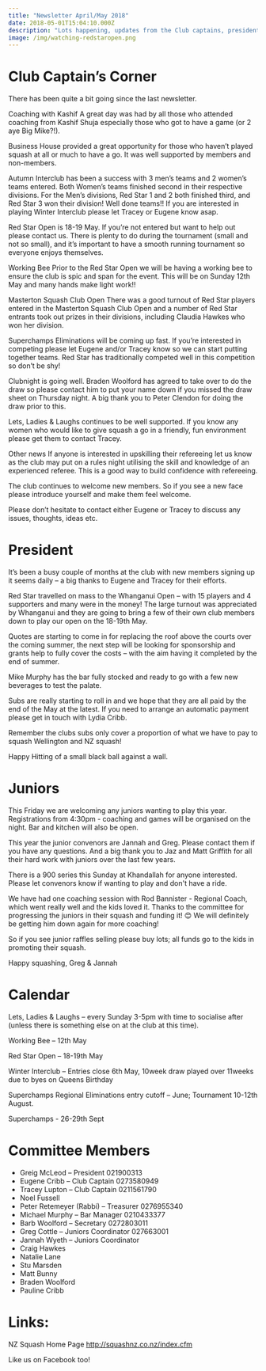 ```yaml
---
title: "Newsletter April/May 2018"
date: 2018-05-01T15:04:10.000Z
description: "Lots happening, updates from the Club captains, president, juniors, and Committee Members list for 2018."
image: /img/watching-redstaropen.png
---
```


# Club Captain’s Corner

There has been quite a bit going since the last newsletter.

Coaching with Kashif A great day was had by all those who attended coaching from
Kashif Shuja especially those who got to have a game (or 2 aye Big Mike?!).

Business House provided a great opportunity for those who haven’t played squash
at all or much to have a go. It was well supported by members and non-members.

Autumn Interclub has been a success with 3 men’s teams and 2 women’s teams
entered. Both Women’s teams finished second in their respective divisions. For
the Men’s divisions, Red Star 1 and 2 both finished third, and Red Star 3 won
their division! Well done teams!! If you are interested in playing Winter
Interclub please let Tracey or Eugene know asap.

Red Star Open is 18-19 May. If you’re not entered but want to help out please
contact us. There is plenty to do during the tournament (small and not so
small), and it’s important to have a smooth running tournament so everyone
enjoys themselves.

Working Bee Prior to the Red Star Open we will be having a working bee to ensure
the club is spic and span for the event. This will be on Sunday 12th May and
many hands make light work!!

Masterton Squash Club Open There was a good turnout of Red Star players entered
in the Masterton Squash Club Open and a number of Red Star entrants took out
prizes in their divisions, including Claudia Hawkes who won her division.

Superchamps Eliminations will be coming up fast. If you’re interested in
competing please let Eugene and/or Tracey know so we can start putting together
teams. Red Star has traditionally competed well in this competition so don’t be
shy!

Clubnight is going well. Braden Woolford has agreed to take over to do the draw
so please contact him to put your name down if you missed the draw sheet on
Thursday night. A big thank you to Peter Clendon for doing the draw prior to
this.

Lets, Ladies & Laughs continues to be well supported. If you know any women who
would like to give squash a go in a friendly, fun environment please get them to
contact Tracey.

Other news If anyone is interested in upskilling their refereeing let us know as
the club may put on a rules night utilising the skill and knowledge of an
experienced referee. This is a good way to build confidence with refereeing.

The club continues to welcome new members. So if you see a new face please
introduce yourself and make them feel welcome.

Please don’t hesitate to contact either Eugene or Tracey to discuss any issues,
thoughts, ideas etc.

# President

It’s been a busy couple of months at the club with new members signing up it
seems daily – a big thanks to Eugene and Tracey for their efforts.

Red Star travelled on mass to the Whanganui Open – with 15 players and 4
supporters and many were in the money! The large turnout was appreciated by
Whanganui and they are going to bring a few of their own club members down to
play our open on the 18-19th May.

Quotes are starting to come in for replacing the roof above the courts over the
coming summer, the next step will be looking for sponsorship and grants help to
fully cover the costs – with the aim having it completed by the end of summer.

Mike Murphy has the bar fully stocked and ready to go with a few new beverages
to test the palate.

Subs are really starting to roll in and we hope that they are all paid by the
end of the May at the latest. If you need to arrange an automatic payment please
get in touch with Lydia Cribb.

Remember the clubs subs only cover a proportion of what we have to pay to squash
Wellington and NZ squash!

Happy Hitting of a small black ball against a wall.

# Juniors

This Friday we are welcoming any juniors wanting to play this year.
Registrations from 4:30pm - coaching and games will be organised on the night.
Bar and kitchen will also be open.

This year the junior convenors are Jannah and Greg. Please contact them if you
have any questions. And a big thank you to Jaz and Matt Griffith for all their
hard work with juniors over the last few years.

There is a 900 series this Sunday at Khandallah for anyone interested. Please
let convenors know if wanting to play and don't have a ride.

We have had one coaching session with Rod Bannister - Regional Coach, which went
really well and the kids loved it. Thanks to the committee for progressing the
juniors in their squash and funding it! 😊 We will definitely be getting him
down again for more coaching!

So if you see junior raffles selling please buy lots; all funds go to the kids
in promoting their squash.

Happy squashing, Greg & Jannah

# Calendar

Lets, Ladies & Laughs – every Sunday 3-5pm with time to socialise after (unless
there is something else on at the club at this time).

Working Bee – 12th May

Red Star Open – 18-19th May

Winter Interclub – Entries close 6th May, 10week draw played over 11weeks due to
byes on Queens Birthday

Superchamps Regional Eliminations entry cutoff – June; Tournament 10-12th
August.

Superchamps - 26-29th Sept

# Committee Members

* Greig McLeod – President 021900313
* Eugene Cribb – Club Captain 0273580949
* Tracey Lupton – Club Captain 0211561790
* Noel Fussell
* Peter Retemeyer (Rabbi) – Treasurer 0276955340
* Michael Murphy – Bar Manager 0210433377
* Barb Woolford – Secretary 0272803011
* Greg Cottle – Juniors Coordinator 027663001
* Jannah Wyeth – Juniors Coordinator
* Craig Hawkes
* Natalie Lane
* Stu Marsden
* Matt Bunny
* Braden Woolford
* Pauline Cribb

# Links:

NZ Squash Home Page http://squashnz.co.nz/index.cfm

Like us on Facebook too!

